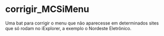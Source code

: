 # corrigir_MCSiMenu
Uma bat para corrigir o menu que não aparecesse em determinados sites que só rodam no iExplorer, a exemplo o Nordeste Eletrônico.

